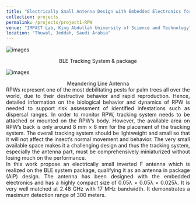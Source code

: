 ```yaml
---
title: "Electrically Small Antenna Design with Embedded Electronics for RPW Detection"
collection: projects
permalink: /projects/project1-RPW
venue: "IMPACT Lab, King Abdullah University of Science and Technology"
location: "Thuwal, Jeddah, Saudi Arabia"
---
```


![images](http://NondegenerateCHN.github.io/images/project2-RPW-Detection1.png)
<div style="text-align: center"> BLE Tracking System & package </div>

![images](http://NondegenerateCHN.github.io/images/project2-RPW-Detection1.png)
<div style="text-align: center"> Meandering Line Antenna </div>

<div style="text-align: justify"> 
RPWs represent one of the most debilitating pests for palm trees all over the world, due to their destructive behavior and rapid reproduction. Hence, detailed information on the
biological behavior and dynamics of RPW is needed to support risk assessment of identified infestations such as dispersal ranges. In order to monitor RPW, tracking system needs to be attached or mounted on the RPW’s body. However, the available area on RPW’s back is only around 8 mm × 8 mm for the placement of the tracking system. The overall tracking system should be lightweight and small so that it will not affect the
insect’s normal movement and behavior. The very small available space makes it a challenging design and thus the tracking system, especially the antenna part, must be
comprehensively miniaturized without losing much on the performance.
</div>
<div style="text-align: justify"> 
In this work propose an electrically small inverted F antenna which is realized on the BLE system package, qualifying it as an antenna in package (AiP) design. The antenna has been designed with the embedded electronics and has a highly compact size of 0.05λ ×
0.05λ × 0.025λ. It is very well matched at 2.48 GHz with 17 MHz bandwidth. It demonstrates a maximum detection range of 300 meters.
</div>